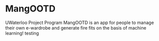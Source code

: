 # MangOOTD
UWaterloo Project Program
MangOOTD is an app for people to manage their own e-wardrobe and generate fire fits on the basis of machine learning!
testing